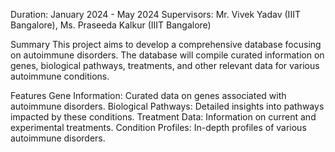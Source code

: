 Duration: January 2024 - May 2024
Supervisors: Mr. Vivek Yadav (IIIT Bangalore), Ms. Praseeda Kalkur (IIIT Bangalore)

Summary
This project aims to develop a comprehensive database focusing on autoimmune disorders. The database will compile curated information on genes, biological pathways, treatments, and other relevant data for various autoimmune conditions.

Features
Gene Information: Curated data on genes associated with autoimmune disorders.
Biological Pathways: Detailed insights into pathways impacted by these conditions.
Treatment Data: Information on current and experimental treatments.
Condition Profiles: In-depth profiles of various autoimmune disorders.
